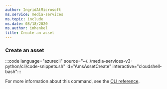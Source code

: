 ```yaml
---
author: IngridAtMicrosoft
ms.service: media-services
ms.topic: include
ms.date: 08/18/2020
ms.author: inhenkel
title: Create an asset
---
```


<!--Create a media services asset CLI-->

### Create an asset

:::code language="azurecli" source="~/../media-services-v3-python/cli/code-snippets.sh" id="AmsAssetCreate" interactive="cloudshell-bash":::

For more information about this command, see the [CLI reference](/cli/azure/ams/asset?view=azure-cli-latest#az-ams-asset-create&preserve-view=true).
